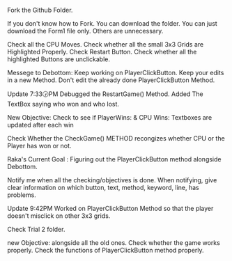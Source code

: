 Fork the Github Folder.

If you don't know how to Fork. You can download the folder. You can just download the Form1 file only. Others are unnecessary.

Check all the CPU Moves.
Check whether all the small 3x3 Grids are Highlighted Properly.
Check Restart Button.
Check whether all the highlighted Buttons are unclickable.

Messege to Debottom: Keep working on PlayerClickButton. Keep your edits in a new Method. Don't edit the already done PlayerClickButton Method. 



Update 7:33🕞PM
Debugged the RestartGame() Method.
Added The TextBox saying who won and who lost.

New Objective: Check to see if 
PlayerWins: & CPU Wins: 
Textboxes are updated after each win

Check Whether the CheckGame() METHOD recongizes whether CPU or the Player has won or not.

Raka's Current Goal : Figuring out the PlayerClickButton method alongside Debottom.


Notify me when all the checking/objectives is done. When notifying, give clear information on which button, text, method, keyword, line, has problems.

Update 9:42PM
Worked on PlayerClickButton Method so that the player doesn't misclick on other 3x3 grids.

Check Trial 2 folder.

new Objective: alongside all the old ones. Check whether the game works properly. Check the functions of PlayerClickButton method properly. 

